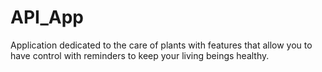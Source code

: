 # API_App
Application dedicated to the care of plants with features that allow you to have control with reminders to keep your living beings healthy.
